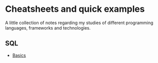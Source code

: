 # Cheatsheets and quick examples

A little collection of notes regarding my studies of different programming languages, frameworks and technologies.

## SQL

- [Basics](https://github.com/oliviaisarobot/coding-cheatsheets/blob/master/SQL/basics.md)
